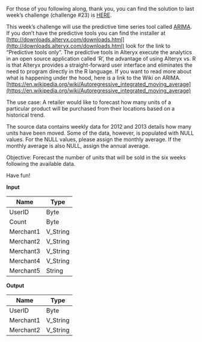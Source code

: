 ﻿For those of you following along, thank you, you can find the solution to last week’s  challenge (challenge #23) is  [HERE](https://community.alteryx.com/t5/Weekly-Challenge/Weekly-Exercise-23-Advanced-Data-Parsing-CPG-Data-Advanced/m-p/36752#U36752).

This week’s  challenge will use the predictive time series tool called  [ARIMA](https://help.alteryx.com/current/designer/arima-tool). If you don’t have the predictive tools you can find the installer at  [http://downloads.alteryx.com/downloads.html](http://downloads.alteryx.com/downloads.html)  look for the link to “Predictive tools only”. The predictive tools in Alteryx execute the analytics in an open source application called ‘R’, the advantage of using Alteryx vs. R is that Alteryx provides a straight-forward user interface and eliminates the need to program directly in the R language. If you want to read more about what is happening under the hood, here is a link to the Wiki on ARIMA.  [https://en.wikipedia.org/wiki/Autoregressive_integrated_moving_average](https://en.wikipedia.org/wiki/Autoregressive_integrated_moving_average)

The use case: A retailer would like to forecast how many units of a particular product will be purchased from their locations based on a historical trend.

The source data contains weekly data for 2012 and 2013 details how many units have been moved. Some of the data, however, is populated with NULL values. For the NULL values, please assign the monthly average. If the monthly average is also NULL, assign the annual average.

Objective: Forecast the number of units that will be sold in the six weeks following the available data.

Have fun!

**Input**


|   Name    |   Type   |
|-----------|----------|
| UserID    | Byte     |
| Count     | Byte     |
| Merchant1 | V_String |
| Merchant2 | V_String |
| Merchant3 | V_String |
| Merchant4 | V_String |
| Merchant5 | String   |


**Output**


|   Name    |   Type   |
|-----------|----------|
| UserID    | Byte     |
| Merchant1 | V_String |
| Merchant2 | V_String |


